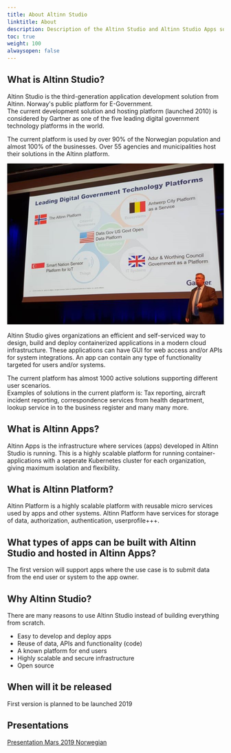 ```yaml
---
title: About Altinn Studio
linktitle: About
description: Description of the Altinn Studio and Altinn Studio Apps solutions
toc: true
weight: 100
alwaysopen: false
---
```


## What is Altinn Studio?
Altinn Studio is the third-generation application development solution from Altinn. 
Norway's public platform for E-Government.  
The current development solution and hosting platform (launched 2010) is considered by Gartner 
as one of the five leading digital government technology platforms in the world.

The current platform is used by over 90% of the Norwegian population and almost 100% 
of the businesses. Over 55 agencies and municipalities host their solutions in the Altinn platform.

![Gartner](gartner.png "Gartner")

Altinn Studio gives organizations an efficient and self-serviced way to design, build and deploy containerized applications in a modern cloud infrastructure.
These applications can have GUI for web access and/or APIs for system integrations. An app can contain any type of functionality targeted for users and/or systems.

The current platform has almost 1000 active solutions supporting different user scenarios.  
Examples of solutions in the current platform is: Tax reporting, aircraft incident reporting, correspondence services from health department, lookup service in to the business register and many many more.

## What is Altinn Apps?
Altinn Apps is the infrastructure where services (apps) developed in Altinn Studio is running. 
This is a highly scalable platform for running container-applications with a seperate Kubernetes cluster for each organization, giving maximum isolation and flexibility.

## What is Altinn Platform?
Altinn Platform is a highly scalable platform with reusable micro services used by apps and other systems.
Altinn Platform have services for storage of data, authorization, authentication, userprofile+++.

## What types of apps can be built with Altinn Studio and hosted in Altinn Apps?
The first version will support apps where the use case is to submit data from the end 
user or system to the app owner. 

## Why Altinn Studio?
There are many reasons to use Altinn Studio instead of building everything from scratch.

- Easy to develop and deploy apps
- Reuse of data, APIs and functionality (code)
- A known platform for end users
- Highly scalable and secure infrastructure
- Open source

## When will it be released
First version is planned to be launched 2019

## Presentations

[Presentation Mars 2019 Norwegian](https://docs.altinn.studio/files/AltinnStudio_Konsept_Funksjonell_Arkitektur.pptx)

